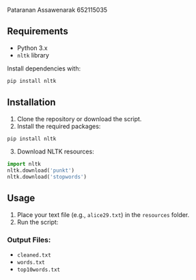 Pataranan Assawenarak
652115035

## Requirements

- Python 3.x
- `nltk` library

Install dependencies with:

```bash
pip install nltk
```

## Installation

1. Clone the repository or download the script.
2. Install the required packages:

```bash
pip install nltk
```

3. Download NLTK resources:

```python
import nltk
nltk.download('punkt')
nltk.download('stopwords')
```

## Usage

1. Place your text file (e.g., `alice29.txt`) in the `resources` folder.
2. Run the script:

### Output Files:

- `cleaned.txt`
- `words.txt`
- `top10words.txt`